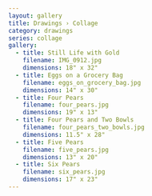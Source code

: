 ```yaml
---
layout: gallery
title: Drawings › Collage
category: drawings
series: collage
gallery:
  - title: Still Life with Gold
    filename: IMG_0912.jpg
    dimensions: 18" x 32"
  - title: Eggs on a Grocery Bag
    filename: eggs_on_grocery_bag.jpg
    dimensions: 14" x 30"
  - title: Four Pears
    filename: four_pears.jpg
    dimensions: 19" x 13"
  - title: Four Pears and Two Bowls
    filename: four_pears_two_bowls.jpg
    dimensions: 11.5" x 28"
  - title: Five Pears
    filename: five_pears.jpg
    dimensions: 13" x 20"
  - title: Six Pears
    filename: six_pears.jpg
    dimensions: 17" x 23"
---
```

